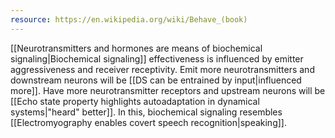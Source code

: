 ```yaml
---
resource: https://en.wikipedia.org/wiki/Behave_(book)
---
```


[[Neurotransmitters and hormones are means of biochemical signaling|Biochemical signaling]] effectiveness is influenced by emitter aggressiveness and receiver receptivity. Emit more neurotransmitters and downstream neurons will be [[DS can be entrained by input|influenced more]]. Have more neurotransmitter receptors and upstream neurons will be [[Echo state property highlights autoadaptation in dynamical systems|"heard" better]]. In this, biochemical signaling resembles [[Electromyography enables covert speech recognition|speaking]].